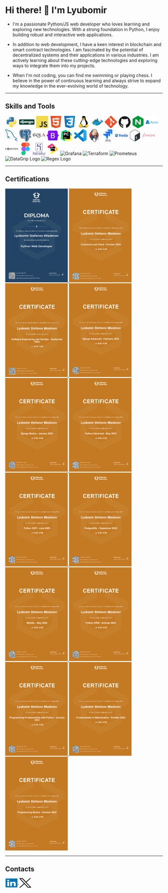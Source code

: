 # Hi there! 👋 I'm Lyubomir

  - I'm a passionate Python/JS web developer who loves learning and exploring new technologies. With a strong foundation in Python, I enjoy building robust and interactive web applications.

  - In addition to web development, I have a keen interest in blockchain and smart contract technologies. I am fascinated by the potential of decentralized systems and their applications in various industries. I am actively learning about these cutting-edge technologies and exploring ways to integrate them into my projects.
- When I'm not coding, you can find me swimming or playing chess. I believe in the power of continuous learning and always strive to expand my knowledge in the ever-evolving world of technology.
  

---

## Skills and Tools

<span>
  <img src="https://github.com/devicons/devicon/blob/v2.14.0/icons/python/python-original.svg" width="40" height="40" alt="Python Logo" margin-right: 10px;>
  <img src="https://github.com/devicons/devicon/blob/v2.14.0/icons/django/django-original.svg" width="50" height="40" alt="Django Logo" margin-right: 10px;>
  <img src="https://github.com/devicons/devicon/blob/v2.14.0/icons/javascript/javascript-original.svg" width="40" height="40" alt="JS Logo" margin-right: 10px;>
  <img src="https://github.com/devicons/devicon/blob/v2.14.0/icons/html5/html5-original.svg" width="40" height="40" alt="HTML Logo" margin-right: 10px;>
  <img src="https://github.com/devicons/devicon/blob/v2.14.0/icons/css3/css3-original.svg" width="40" height="40" alt="CSS Logo" margin-right: 10px;>
  <img src="https://github.com/devicons/devicon/blob/v2.14.0/icons/linux/linux-original.svg" width="40" height="40" alt="Linux" margin-right: 10px;>
  <img src="https://github.com/devicons/devicon/blob/v2.14.0/icons/docker/docker-original.svg" width="40" height="40" alt="Docker Logo" margin-right: 10px;>
  <img src="https://github.com/devicons/devicon/blob/v2.14.0/icons/git/git-original.svg" width="40" height="40" alt="Git Logo" margin-right: 10px;>
  <img src="https://github.com/devicons/devicon/blob/v2.14.0/icons/github/github-original.svg" width="40" height="40" alt="GitHub Logo" margin-right: 10px;>
  <img src="https://github.com/devicons/devicon/blob/v2.14.0/icons/nginx/nginx-original.svg" width="40" height="40" alt="Nginx" margin-right: 10px;>
  <img src="https://github.com/devicons/devicon/blob/v2.14.0/icons/azure/azure-original-wordmark.svg" width="40" height="40" alt="Azure" margin-right: 10px;>
  <img src="https://github.com/devicons/devicon/blob/v2.14.0/icons/mysql/mysql-original.svg" width="40" height="40" alt="MySQL Logo" margin-right: 10px;>
  <img src="https://github.com/devicons/devicon/blob/v2.14.0/icons/postgresql/postgresql-original.svg" width="40" height="40" alt="PostgreSQL Logo" margin-right: 10px;>
  <img src="https://github.com/devicons/devicon/blob/v2.14.0/icons/sqlalchemy/sqlalchemy-original.svg" width="40" height="40" alt="SQLA Logo" margin-right: 10px;>
  <img src="https://github.com/devicons/devicon/blob/v2.14.0/icons/bootstrap/bootstrap-original.svg" width="40" height="40" alt="Bootstrap Logo">
  <img src="https://github.com/devicons/devicon/blob/v2.14.0/icons/pycharm/pycharm-original.svg" width="40" height="40" alt="PyCharm Logo" margin-right: 10px;>
  <img src="https://github.com/devicons/devicon/blob/v2.14.0/icons/vscode/vscode-original.svg" width="40" height="40" alt="VSC Logo" margin-right: 10px;>
  <img src="https://github.com/devicons/devicon/blob/v2.14.0/icons/jenkins/jenkins-original.svg" width="40" height="40" alt="Jenkins" margin-right: 10px;>
  <img src="https://github.com/devicons/devicon/blob/v2.14.0/icons/jira/jira-original-wordmark.svg" width="40" height="40" alt="Jira" margin-right: 10px;>
  <img src="https://github.com/devicons/devicon/blob/v2.14.0/icons/trello/trello-plain-wordmark.svg" width="40" height="40" alt="Trello" margin-right: 10px;>
  <img src="https://github.com/devicons/devicon/blob/v2.14.0/icons/bash/bash-original.svg" width="40" height="40" alt="Bash" margin-right: 10px;>
  <img src="https://github.com/devicons/devicon/blob/v2.14.0/icons/apache/apache-line-wordmark.svg" width="40" height="40" alt="Apache" margin-right: 10px;>
  <img src="https://github.com/devicons/devicon/blob/v2.14.0/icons/codepen/codepen-original-wordmark.svg" width="40" height="40" alt="CodePen" margin-right: 10px;>
  <img src="https://github.com/devicons/devicon/blob/v2.14.0/icons/figma/figma-original.svg" width="40" height="40" alt="Figma" margin-right: 10px;>
  <img src="https://github.com/devicons/devicon/blob/v2.14.0/icons/heroku/heroku-original-wordmark.svg" width="40" height="40" alt="Heroku" margin-right: 10px;>
  <img src="https://github.com/devicons/devicon/blob/v2.14.0/icons/jetbrains/jetbrains-original.svg" width="40" height="40" alt="JetBrains" margin-right: 10px;>
  <img src="https://encrypted-tbn0.gstatic.com/images?q=tbn:ANd9GcQGUxjtaFJ76OcfcQZ9B-Nose2CB0tLB6HutA&s" width="40" height="40" alt="Grafana" margin-right: 10px;>
  <img src="https://upload.wikimedia.org/wikipedia/commons/0/04/Terraform_Logo.svg" width="40" height="40" alt="Terraform" margin-right: 10px;>
  <img src="https://miro.medium.com/v2/resize:fit:480/0*KcYUfZdhZK0kg3Wv.png" width="40" height="40" alt="Prometeus" margin-right: 10px;>
  <img src="https://static-00.iconduck.com/assets.00/datagrip-icon-512x506-gxts7u3e.png" width="40" height="40" alt="DataGrip Logo" margin-right: 10px;>
  <img src="https://static-00.iconduck.com/assets.00/regex-icon-2048x2043-arbrscqt.png" width="40" height="40" alt="Regex Logo" margin-right: 10px;>
</span>

---

## Certifications
<span>
  <a href="https://softuni.bg/certificates/details/225784/79c50fcb" target="_blank">
    <img src="https://github.com/BlackRock17/Lyu/blob/main/images/Diploma.jpg" alt="Diploma" width="200" height="300">
  </a>
  <a href="https://softuni.bg/certificates/details/232900/42f7181c" target="_blank">
    <img src="https://github.com/BlackRock17/Lyu/blob/main/images/Containers_and_Cloud.jpg" alt="Containers and Cloud" width="200" height="300">
  </a>
  <a href="https://softuni.bg/certificates/details/229516/30ad4f22" target="_blank">
    <img src="https://github.com/BlackRock17/Lyu/blob/main/images/Software_Engineering_and_DevOps.jpg" alt="Software_Engineering_and_DevOps" width="200" height="300">
  </a>
  <a href="https://softuni.bg/certificates/details/212675/bfd1443f" target="_blank">
    <img src="https://github.com/BlackRock17/Lyu/blob/main/images/Django_Advance.jpg" alt="Django Advance" width="200" height="300">
  </a>
  <a href="https://softuni.bg/certificates/details/207382/f9247363" target="_blank">
    <img src="https://github.com/BlackRock17/Lyu/blob/main/images/Django%20Basics.jpg" alt="Django Basics" width="200" height="300">
  </a>
  <a href="https://softuni.bg/certificates/details/173802/e07f7c87" target="_blank">
    <img src="https://github.com/BlackRock17/Lyu/blob/main/images/Python_Advance.jpg" alt="Python Advance" width="200" height="300">
  </a>
  <a href="https://softuni.bg/certificates/details/180847/4761dbe5" target="_blank">
    <img src="https://github.com/BlackRock17/Lyu/blob/main/images/Python_OOP.jpg" alt="Python OOP" width="200" height="300">
  </a>
  <a href="https://softuni.bg/certificates/details/185995/de697438" target="_blank">
    <img src="https://github.com/BlackRock17/Lyu/blob/main/images/postgreSQL.jpg" alt="postgreSQL" width="200" height="300">
  </a>
  <a href="https://softuni.bg/certificates/details/172381/7e4a8657" target="_blank">
    <img src="https://github.com/BlackRock17/Lyu/blob/main/images/mySQL.jpg" alt="mySQL" width="200" height="300">
  </a>
  <a href="https://softuni.bg/certificates/details/193795/bbc562e1" target="_blank">
    <img src="https://github.com/BlackRock17/Lyu/blob/main/images/Python_ORM.jpg" alt="Python ORM" width="200" height="300">
  </a>
  <a href="https://softuni.bg/certificates/details/167154/187b45bc" target="_blank">
    <img src="https://github.com/BlackRock17/Lyu/blob/main/images/Fundamentals.jpg" alt="Python Fundamentals" width="200" height="300">
  </a>
  <a href="https://softuni.bg/certificates/details/148341/6f8c8326" target="_blank">
    <img src="https://github.com/BlackRock17/Lyu/blob/main/images/math.jpg" alt="Math" width="200" height="300">
  </a>
  <a href="https://softuni.bg/certificates/details/147732/43136b6d" target="_blank">
    <img src="https://github.com/BlackRock17/Lyu/blob/main/images/147732.jpg" alt="Python Basics" width="200" height="300">
  </a>
  
</span>

---

## Contacts

<span>
  <a href="www.linkedin.com/in/lyubo1718" target="blank">
    <img align="center" src="https://github.com/devicons/devicon/blob/v2.14.0/icons/linkedin/linkedin-original.svg" alt="linkedin" height="30" width="40" />
  </a>
  <a href="https://twitter.com/Lyyuboo" target="blank">
    <img align="center" src="https://github.com/devicons/devicon/blob/v2.14.0/icons/twitter/twitter-original.svg" alt="x" height="30" width="40" />
  </a>
</span>
